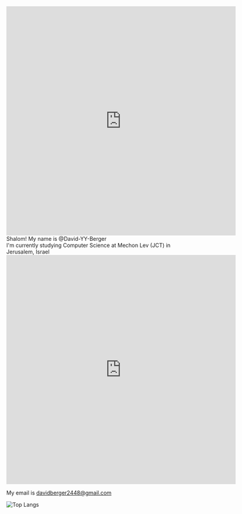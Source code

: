 
<iframe width="600" height="600" src="https://ionicabizau.github.io/github-profile-languages/api.html?@David-YY-Berger" frameborder="0"></iframe>
Shalom! My name is @David-YY-Berger <br />
I'm currently studying Computer Science at Mechon Lev (JCT) in Jerusalem, Israel <br />
<iframe width="600" height="600" src="https://ionicabizau.github.io/github-profile-languages/api.html?@David-YY-Berger" frameborder="0"></iframe>

My email is davidberger2448@gmail.com <br />

![Top Langs](https://github-readme-stats.vercel.app/api/top-langs/?username=David-YY-Berger&theme=default)

<!---
David-YY-Berger/David-YY-Berger is a ✨ special ✨ repository because its `README.md` (this file) appears on your GitHub profile.
You can click the Preview link to take a look at your changes.
--->

